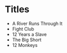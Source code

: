 # Titles 
 
- A River Runs Through It 
- Fight Club 
- 12 Years a Slave 
- The Big Short 
- 12 Monkeys
